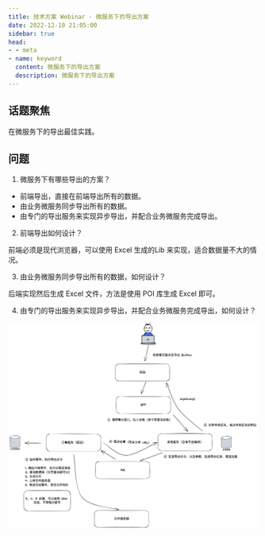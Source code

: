 ```yaml
---
title: 技术方案 Webinar - 微服务下的导出方案
date: 2022-12-10 21:05:00
sidebar: true
head:
- - meta
- name: keyword
  content: 微服务下的导出方案
  description: 微服务下的导出方案
---
```


## 话题聚焦

在微服务下的导出最佳实践。

## 问题

1. 微服务下有哪些导出的方案？

- 前端导出，直接在前端导出所有的数据。
- 由业务微服务同步导出所有的数据。
- 由专门的导出服务来实现异步导出，并配合业务微服务完成导出。

2. 前端导出如何设计？

前端必须是现代浏览器，可以使用 Excel 生成的Lib 来实现，适合数据量不大的情况。

3. 由业务微服务同步导出所有的数据，如何设计？

后端实现然后生成 Excel 文件，方法是使用 POI 库生成 Excel 即可。

4. 由专门的导出服务来实现异步导出，并配合业务微服务完成导出，如何设计？

![](./java-solution-webinar-8/export.png)

